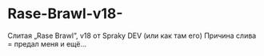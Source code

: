 # Rase-Brawl-v18-
Слитая „Rase Brawl”,  v18 от Spraky DEV (или как там его) Причина слива = предал меня и ещё...
